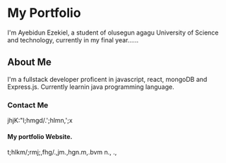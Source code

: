 # My Portfolio
I'm Ayebidun Ezekiel, a student of olusegun agagu University of Science and technology, currently in my final year......


## About Me
I'm a fullstack developer proficent in javascript, react, mongoDB and Express.js. Currently learnin java programming language.


### Contact Me
jhjK:"l\;hmgd/.';hlmn,';x

#### My portfolio Website.
t;hlkm/;rmj;,fhg/.,jm.,hgn.m,.bvm n., .,